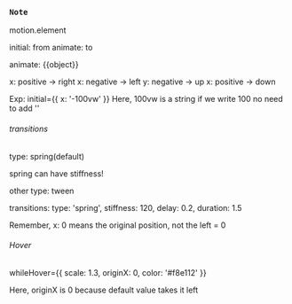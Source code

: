 ### `Note`

motion.element

initial: from
animate: to

animate: {{object}}

x: positive -> right
x: negative -> left
y: negative -> up
x: positive -> down

Exp: 
initial={{ x: '-100vw' }}
Here, 100vw is a string
if we write 100 no need to add ''

###### transitions

type: spring(default)

spring can have stiffness!

other type: tween

transitions: type: 'spring', stiffness: 120, delay: 0.2, duration: 1.5

Remember, x: 0 means the original position, not the left = 0


###### Hover

whileHover={{ scale: 1.3, originX: 0, color: '#f8e112' }}

Here, originX is 0 because default value takes it left
